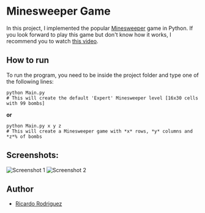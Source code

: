 # Minesweeper Game

In this project, I implemented the popular [Minesweeper](https://en.wikipedia.org/wiki/Minesweeper_(video_game)) game in Python. If you look forward to play this game but don't know how it works, I recommend you to watch [this video](https://www.youtube.com/watch?v=7B85WbEiYf4).

## How to run

To run the program, you need to be inside the project folder and type one of the following lines:

```
python Main.py
# This will create the default 'Expert' Minesweeper level [16x30 cells with 99 bombs]
```
**or**
```
python Main.py x y z
# This will create a Minesweeper game with *x* rows, *y* columns and *z*% of bombs
```

## Screenshots:

![Screenshot 1](https://prntscr.com/1caws0e)
![Screenshot 2](https://prntscr.com/1cax88t)

## Author

- [Ricardo Rodriguez](https://github.com/ricardombrodriguez)

